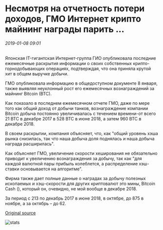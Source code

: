 # Несмотря на отчетность потери доходов, ГМО Интернет крипто майнинг награды парить ...

###### 2019-01-08 09:01

Японская IT-гигантская Интернет-группа ГИО опубликовала последние ежемесячные раскрытия информации о своих собственных крипто-горнодобывающих операциях, подтверждая, что она приняла крутой хит в общем выручке добычи.

ГМО опубликовала информацию в общедоступном документе 8 января, также выявляя неуклонный рост его ежемесячных вознаграждений за майнинг Bitcoin (BTC).

Как показало в последнем ежемесячном отчете ГМО, даже по мере того как общий доход от добычи танков, вознаграждение компании Bitcoin добыча постоянно увеличивалась с течением времени-от всего 21 BTC в декабре 2017 в 528 BTC в июне 2018, а затем 960 BTC в декабре 2018.

В своем раскрытии, компания объясняет, что, как "общий уровень хэша рынка снизилась, так что наша добыча доля поднялась и наша добыча награда расширилась".

Как объясняет ГМО, увеличение скорости хеширования не обязательно приводит к увеличению вознаграждения за добычу, так как "для каждой валютной пары прибыль колеблется, а распределение хэш-ставки основывается на алгоритме".

Фирма также дает полные данные о наградах за добычу полезных ископаемых и хэш-скорости для других криптовалют это мины, Bitcoin Cash (), который он, очевидно, не мой вообще в декабре 2018.

За период с 213 по декабрь 2017 в июне 2018, в октябре, до 875 в ноябре, а за октябрь – до 62.

[Original source](https://cointelegraph.com/news/despite-reporting-revenue-losses-gmo-internets-crypto-mining-rewards-soar)

![stats](https://c.statcounter.com/11760860/0/a89fa40b/1/ "stats")